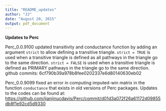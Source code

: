 ```yaml
---
title: "README_updates"
author: "JJ"
date: "August 20, 2015"
output: pdf_document
---
```


**Updates to Perc**

Perc_0.0.9100 updated transitivity and conductance function by adding an argument `strict` to allow defining a transitive triangle. `strict = TRUE` is used when a transitive triangle is defined as all pathways in the triangle go to the same direction. `strict = FALSE` is used when a transitive triangle is defined as PRIMARY pathways in the triangle go to the same direction. github commits: 6cf790b39a978b8fee0202337e6d80140630eb02

Perc_0.0.9099 fixed an error in computing imputed-win matrix in the function `conductance` that exists in old versions of Perc packages. Updates to the codes can be found at: https://github.com/jianjinucdavis/Perc/commit/d01d3a072f26a61172d09855db8f1e92cd5d9330
